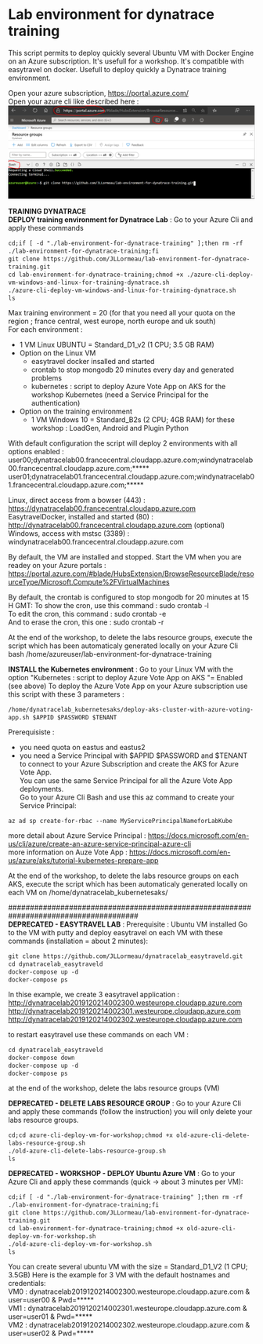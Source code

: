 # Lab environment for dynatrace training
This script permits to deploy quickly several Ubuntu VM with Docker Engine on an Azure subscription. It's usefull for a workshop. It's compatible with easytravel on docker. Usefull to deploy quickly a Dynatrace training environment.

Open your azure subscription, https://portal.azure.com/  
Open your azure cli like described here :  
![cli-azure](cli-azure.png)



**TRAINING DYNATRACE**  
**DEPLOY training environment for Dynatrace Lab** : Go to your Azure Cli and apply these commands
   
    cd;if [ -d "./lab-environment-for-dynatrace-training" ];then rm -rf ./lab-environment-for-dynatrace-training;fi
    git clone https://github.com/JLLormeau/lab-environment-for-dynatrace-training.git
    cd lab-environment-for-dynatrace-training;chmod +x ./azure-cli-deploy-vm-windows-and-linux-for-training-dynatrace.sh
    ./azure-cli-deploy-vm-windows-and-linux-for-training-dynatrace.sh
    ls
      
Max training environment = 20 (for that you need all your quota on the region ; france central, west europe, north europe and uk south)  
For each environment : 
   - 1 VM Linux UBUNTU = Standard_D1_v2 (1 CPU; 3.5 GB RAM)  
   - Option on the Linux VM 
      * easytravel docker insalled and started  
      * crontab to stop mongodb 20 minutes every day and generated problems  
      * kubernetes : script to deploy Azure Vote App on AKS for the workshop Kubernetes (need a Service Principal for the authentication)   
   - Option on the training environment
      * 1 VM Windows 10 = Standard_B2s (2 CPU; 4GB RAM) for these workshop : LoadGen, Android and Plugin Python 

With default configuration the script will deploy 2 environments with all options enabled : 
user00;dynatracelab00.francecentral.cloudapp.azure.com;windynatracelab00.francecentral.cloudapp.azure.com;*****  
user01;dynatracelab01.francecentral.cloudapp.azure.com;windynatracelab01.francecentral.cloudapp.azure.com;*****  

Linux,  direct access from a bowser (443)       : https://dynatracelab00.francecentral.cloudapp.azure.com
EasytravelDocker,  installed and started  (80)  : http://dynatracelab00.francecentral.cloudapp.azure.com
(optional) Windows,  access with mstsc (3389)   : windynatracelab00.francecentral.cloudapp.azure.com

By default, the VM are installed and stopped.  Start the VM when you are readey on your Azure portals :
https://portal.azure.com/#blade/HubsExtension/BrowseResourceBlade/resourceType/Microsoft.Compute%2FVirtualMachines

By default, the crontab is configured to stop mongodb for 20 minutes at 15 H GMT:
To show the cron, use this command :   sudo crontab -l  
To edit the cron, this command :       sudo crontab -e  
And to erase the cron, this one :      sudo crontab -r  

At the end of the workshop, to delete the labs resource groups, execute the script which has been automaticaly generated locally on your Azure Cli bash /home/azureuser/lab-environment-for-dynatrace-training


**INSTALL the Kubernetes environment**  : Go to your Linux VM with the option "Kubernetes : script to deploy Azure Vote App on AKS "= Enabled (see above) 
To deploy the Azure Vote App on your Azure subscription use this script with these 3 parameters :  
     
    /home/dynatracelab_kubernetesaks/deploy-aks-cluster-with-azure-voting-app.sh $APPID $PASSWORD $TENANT

Prerequisiste : 
   - you need quota on eastus and eastus2  
   - you need a Service Principal with $APPID $PASSWORD and $TENANT to connect to your Azure Subscription and create the AKS for Azure Vote App.    
You can use the same Service Principal for all the Azure Vote App deployments.  
Go to your Azure Cli Bash and use this az command to create your Service Principal:   

    az ad sp create-for-rbac --name MyServicePrincipalNameforLabKube

more detail about Azure Service Principal : https://docs.microsoft.com/en-us/cli/azure/create-an-azure-service-principal-azure-cli  
more information on Auze Vote App : https://docs.microsoft.com/en-us/azure/aks/tutorial-kubernetes-prepare-app  

At the end of the workshop, to delete the labs resource groups on each AKS, execute the script which has been automaticaly generated locally on each VM on /home/dynatracelab_kubernetesaks/  

  
  
######################################################################################  
**DEPRECATED - EASYTRAVEL LAB** : 
Prerequisite : Ubuntu VM installed
Go to the VM with putty and deploy easytravel on each VM with these commands (installation = about 2 minutes):   
   
    git clone https://github.com/JLLormeau/dynatracelab_easytraveld.git
    cd dynatracelab_easytraveld
    docker-compose up -d
    docker-compose ps

In thise example, we create 3 easytravel application :  
http://dynatracelab2019120214002300.westeurope.cloudapp.azure.com  
http://dynatracelab2019120214002301.westeurope.cloudapp.azure.com  
http://dynatracelab2019120214002302.westeurope.cloudapp.azure.com  

to restart easytravel use these commands on each VM :  
    
    cd dynatracelab_easytraveld
    docker-compose down
    docker-compose up -d
    docker-compose ps

at the end of the workshop, delete the labs resource groups (VM)

**DEPRECATED - DELETE LABS RESOURCE GROUP** : Go to your Azure Cli and apply these commands (follow the instruction) you will only delete your labs resource groups.

    cd;cd azure-cli-deploy-vm-for-workshop;chmod +x old-azure-cli-delete-labs-resource-group.sh
    ./old-azure-cli-delete-labs-resource-group.sh
    ls

**DEPRECATED - WORKSHOP - DEPLOY Ubuntu Azure VM** : Go to your Azure Cli and apply these commands (quick -> about 3 minutes per VM):   

    cd;if [ -d "./lab-environment-for-dynatrace-training" ];then rm -rf ./lab-environment-for-dynatrace-training;fi
    git clone https://github.com/JLLormeau/lab-environment-for-dynatrace-training.git
    cd lab-environment-for-dynatrace-training;chmod +x old-azure-cli-deploy-vm-for-workshop.sh
    ./old-azure-cli-deploy-vm-for-workshop.sh
    ls
      
You can create several ubuntu VM with the size = Standard_D1_V2 (1 CPU; 3.5GB)
Here is the example for 3 VM with the default hostnames and credentials:  
VM0 : dynatracelab2019120214002300.westeurope.cloudapp.azure.com & user=user00 & Pwd=*****  
VM1 : dynatracelab2019120214002301.westeurope.cloudapp.azure.com & user=user01 & Pwd=*****  
VM2 : dynatracelab2019120214002302.westeurope.cloudapp.azure.com & user=user02 & Pwd=*****  
